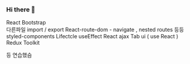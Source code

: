 ### Hi there 👋

<!--
**taurenHorde/taurenHorde** is a ✨ _special_ ✨ repository because its `README.md` (this file) appears on your GitHub profile.

Here are some ideas to get you started:

- 🔭 I’m currently working on ...
- 🌱 I’m currently learning ...
- 👯 I’m looking to collaborate on ...
- 🤔 I’m looking for help with ...
- 💬 Ask me about ...
- 📫 How to reach me: ...
- 😄 Pronouns: ...
- ⚡ Fun fact: ...
-->

React Bootstrap  
다른파일 import / export
React-route-dom - navigate , nested routes 등등
styled-components 
Lifectcle
useEffect
React ajax
Tab ui ( use React )
Redux Toolkit 

등 연습했슴
  
